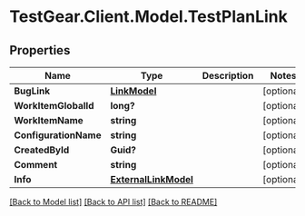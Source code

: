 # TestGear.Client.Model.TestPlanLink

## Properties

Name | Type | Description | Notes
------------ | ------------- | ------------- | -------------
**BugLink** | [**LinkModel**](LinkModel.md) |  | [optional] 
**WorkItemGlobalId** | **long?** |  | [optional] 
**WorkItemName** | **string** |  | [optional] 
**ConfigurationName** | **string** |  | [optional] 
**CreatedById** | **Guid?** |  | [optional] 
**Comment** | **string** |  | [optional] 
**Info** | [**ExternalLinkModel**](ExternalLinkModel.md) |  | [optional] 

[[Back to Model list]](../README.md#documentation-for-models) [[Back to API list]](../README.md#documentation-for-api-endpoints) [[Back to README]](../README.md)

